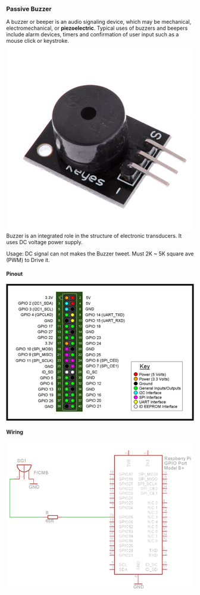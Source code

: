 ### Passive Buzzer

A buzzer or beeper is an audio signaling device, which may be mechanical, electromechanical, or **piezoelectric**. Typical uses of buzzers and beepers include alarm devices, timers and confirmation of user input such as a mouse click or keystroke.
![alt text](img/buzzer.jpg)
Buzzer is an integrated role in the structure of electronic transducers. It uses DC voltage power supply.

Usage:
DC signal can not makes the Buzzer tweet. Must 2K ~ 5K square ave (PWM) to Drive it.

#### Pinout

![alt text](img/pir2.jpg)

#### Wiring

![alt text](img/buzzer.png)
